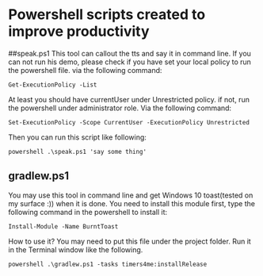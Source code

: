 # Powershell scripts created to improve productivity

##speak.ps1
This tool can callout the tts and say it in command line.
  If you can not run his demo, please check if you have set your local policy to run the powershell file. via the following command: 
    
    Get-ExecutionPolicy -List
  
  At least you should have currentUser under Unrestricted policy. if not, run the powershell under administrator role. Via the following command:
    
    Set-ExecutionPolicy -Scope CurrentUser -ExecutionPolicy Unrestricted
  Then you can run this script like following:
    
    powershell .\speak.ps1 'say some thing'

## gradlew.ps1
You may use this tool in command line and get Windows 10 toast(tested on my surface :)) when it is done.
  You need to install this module first, type the following command in the powershell to install it: 

    Install-Module -Name BurntToast
  
  How to use it? You may need to put this file under the project folder. Run it in the Terminal window like the following.

    powershell .\gradlew.ps1 -tasks timers4me:installRelease

